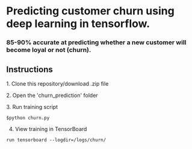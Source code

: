<h1>Predicting customer churn using deep learning in tensorflow.</h1>
<h3>85-90% accurate at predicting whether a new customer will become loyal or not (churn).</h2>
<h2>Instructions</h2> <p>
1. Clone this repository/download .zip file <p>
2. Open the 'churn_prediction' folder <p>
3. Run training script

```
$python churn.py
```

4. View training in TensorBoard 

```
run tensorboard --logdir=/logs/churn/
```
